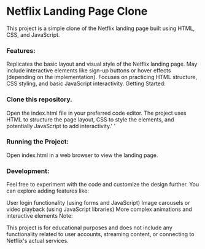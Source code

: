# Netflix Landing Page Clone
This project is a simple clone of the Netflix landing page built using HTML, CSS, and JavaScript.

### Features:

Replicates the basic layout and visual style of the Netflix landing page.
May include interactive elements like sign-up buttons or hover effects (depending on the implementation).
Focuses on practicing HTML structure, CSS styling, and basic JavaScript interactivity.
Getting Started:

### Clone this repository.

Open the index.html file in your preferred code editor.
The project uses HTML to structure the page layout, CSS to style the elements, and potentially JavaScript to add interactivity.'
'
### Running the Project:

Open index.html in a web browser to view the landing page.

### Development:

Feel free to experiment with the code and customize the design further. You can explore adding features like:

User login functionality (using forms and JavaScript)
Image carousels or video playback (using JavaScript libraries)
More complex animations and interactive elements
Note:

This project is for educational purposes and does not include any functionality related to user accounts, streaming content, or connecting to Netflix's actual services.